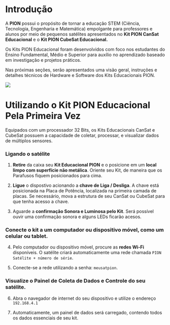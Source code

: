 # Introdução

A **PION** possui o propósito de tornar a educação STEM (Ciência, Tecnologia, Engenharia e Matemática) empolgante para professores e alunos por meio 
de pequenos satélites apresentados no **Kit PION CanSat Educacional** e o **Kit PION CubeSat Educacional.**

Os Kits PION Educacional foram desenvolvidos com foco nos estudantes do Ensino Fundamental, Médio e Superior para auxílio no aprendizado baseado em investigação e projetos práticos.

Nas próximas seções, serão apresentados uma visão geral, instruções e detalhes técnicos de Hardware e Software dos Kits Educacionais PION.

![](https://firebasestorage.googleapis.com/v0/b/classroom-e67ad.appspot.com/o/Images%2FIMG_7396edited.JPG?alt=media&token=83349ec9-a336-493d-ac78-282293f86251)

# Utilizando o **Kit PION Educacional** Pela Primeira Vez

Equipados com um processador 32 Bits, os Kits Educacionais CanSat e CubeSat possuem a capacidade de coletar, processar, e visualizar dados de múltiplos sensores.

### Ligando o satélite

1. **Retire** da caixa seu **Kit Educacional PION** e o posicione em um **local limpo com superfície não metálica**. Oriente seu Kit, de maneira que os Parafusos fiquem posicionados para cima.

2. **Ligue** o dispostivo acionando a **chave de Liga / Desliga**. A chave está posicionada na Placa de Potência, localizada na primeira camada de placas. Se necessário, mova a estrutura de seu CanSat ou CubeSat para que tenha acesso a chave.

3. Aguarde a **confirmação Sonora e Luminosa pelo Kit**. Será possível ouvir uma confirmação sonora e alguns LEDs ficarão acesos.

### Conecte o kit a um **computador** ou **dispositivo móvel**, como um celular ou tablet.

4. Pelo computador ou dispositivo móvel, procure as **redes Wi-Fi** disponíveis. O satélite criará automaticamente uma rede chamada `PION Satélite + número de série`.

5. Conecte-se a rede utilizando a senha: `meusatpion`.

### Visualize o **Painel de Coleta de Dados e Controle** do seu satélite.

6. Abra o navegador de internet do seu dispositivo e utilize o endereço `192.168.4.1`

7. Automaticamente, um painel de dados será carregado, contendo todos os dados essenciais de seu kit.




